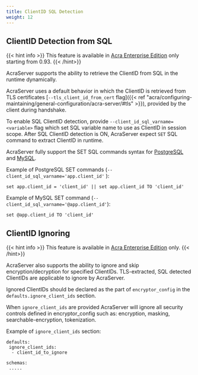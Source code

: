 ```yaml
---
title: ClientID SQL Detection
weight: 12
---
```


## ClientID Detection from SQL

{{< hint info >}}
This feature is available in [Acra Enterprise Edition](/acra/enterprise-edition/) only starting from 0.93.
{{< /hint>}}

AcraServer supports the ability to retrieve the ClientID from SQL in the runtime dynamically.

AcraServer uses a default behavior in which the ClientID is retrieved from TLS
certificates [`--tls_client_id_from_cert` flag]({{< ref "acra/configuring-maintaining/general-configuration/acra-server/#tls" >}}), provided by the client during handshake.

To enable SQL ClientID detection, provide `--client_id_sql_varname=<variable>` flag which set SQL variable name to use
as ClientID in session scope. After SQL ClientID detection is ON, AcraServer expect `SET` SQL command to extract
ClientID in runtime.

AcraServer fully support the SET SQL commands syntax
for [PostgreSQL](https://www.postgresql.org/docs/current/sql-set.html)
and [MySQL](https://dev.mysql.com/doc/refman/5.7/en/set-variable.html#set-variable-user-variables).

Example of PostgreSQL SET commands (`--client_id_sql_varname='app.client_id'` ):

```
set app.client_id = 'client_id' || set app.client_id TO 'client_id'
```

Example of MySQL SET command (`--client_id_sql_varname='@app.client_id'`):

```
set @app.client_id TO 'client_id'
```

## ClientID Ignoring

{{< hint info >}}
This feature is available in [Acra Enterprise Edition](/acra/enterprise-edition/) only.
{{< /hint>}}

AcraServer also supports the ability to ignore and skip encryption/decryption for specified ClientIDs. TLS-extracted, SQL detected ClientIDs are applicable to ignore by AcraServer.

Ignored ClientIDs should be declared as the part of `encryptor_config` in the `defaults.ignore_client_ids` section.

When `ignore_client_ids` are provided AcraServer will ignore all security controls defined in encryptor_config such as: encryption, masking, searchable-encryption, tokenization.

Example of `ignore_client_ids` section:
```
defaults:
 ignore_client_ids:
  - client_id_to_ignore

schemas:
 .....
```
